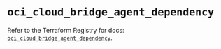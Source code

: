 # `oci_cloud_bridge_agent_dependency`

Refer to the Terraform Registry for docs: [`oci_cloud_bridge_agent_dependency`](https://registry.terraform.io/providers/oracle/oci/7.19.0/docs/resources/cloud_bridge_agent_dependency).
